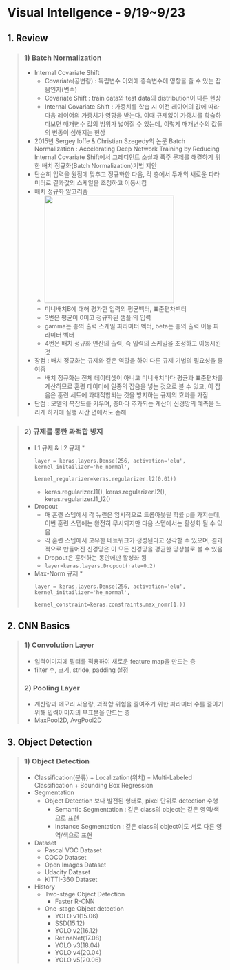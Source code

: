 # Visual Intellgence - 9/19~9/23

## 1. Review
> ### 1) Batch Normalization
> * Internal Covariate Shift
>   * Covariate(공변량) : 독립변수 이외에 종속변수에 영향을 줄 수 있는 잡음인자(변수)
>   * Covariate Shift : train data와 test data의 distribution이 다른 현상
>   * Internal Covariate Shift : 가중치를 학습 시 이전 레이어의 값에 따라 다음 레이어의 가중치가 영향을 받는다. 이때 규제없이 가중치를 학습하다보면 매개변수 값의 범위가 넓어질 수 있는데, 이렇게 매개변수의 값들의 변동이 심해지는 현상
> * 2015년 Sergey loffe & Christian Szegedy의 논문 Batch Normalization : Accelerating Deep Network Training by Reducing Internal Covariate Shift에서 그레디언트 소실과 폭주 문제를 해결하기 위한 배치 정규화(Batch Normalization)기법 제안
> * 단순히 입력을 원점에 맞추고 정규화한 다음, 각 층에서 두개의 새로운 파라미터로 결과값의 스케일을 조정하고 이동시킴
> * 배치 정규화 알고리즘
>   * <img src="https://user-images.githubusercontent.com/110445149/191153342-925dba2e-0f31-43d2-9d21-638287896d9d.JPG" height="250" width="300"></img>
>   * 미니배치B에 대해 평가한 입력의 평균벡터, 표준편차벡터
>   * 3번은 평균이 0이고 정규화된 샘플i의 입력
>   * gamma는 층의 출력 스케일 파라미터 벡터, beta는 층의 출력 이동 파라미터 벡터
>   * 4번은 배치 정규화 연산의 출력, 즉 입력의 스케일을 조정하고 이동시킨 것
> * 장점 : 배치 정규화는 규제와 같은 역할을 하여 다른 규제 기법의 필요성을 줄여줌
>   * 배치 정규화는 전체 데이터셋이 아니고 미니배치마다 평균과 표준편차를 계산하므로 훈련 데이터에 일종의 잡음을 넣는 것으로 볼 수 있고, 이 잡음은 훈련 세트에 과대적합되는 것을 방지하는 규제의 효과를 가짐
> * 단점 : 모델의 복잡도를 키우며, 층마다 추가되는 계산이 신경망의 예측을 느리게 하기에 실행 시간 면에서도 손해

> ### 2) 규제를 통한 과적합 방지
> * L1 규제 & L2 규제
>   *
>    ``` 
>   layer = keras.layers.Dense(256, activation='elu', kernel_initailizer='he_normal', 
>                                 kernel_regularizer=keras.regularizer.l2(0.01))
>   ```
>   * keras.regularizer.l1(), keras.regularizer.l2(), keras.regularizer.l1_l2()
> * Dropout
>   * 매 훈련 스텝에서 각 뉴런은 임시적으로 드롭아웃될 학률 p를 가지는데, 이번 훈련 스텝에는 완전히 무시되지만 다음 스텝에서는 활성화 될 수 있음
>   * 각 훈련 스텝에서 고유한 네트워크가 생성된다고 생각할 수 있으며, 결과적으로 만들어진 신경망은 이 모든 신경망을 평균한 앙상블로 볼 수 있음
>   * Dropout은 훈련하는 동안에만 활성화 됨
>   * ``` layer=keras.layers.Dropout(rate=0.2) ```
> * Max-Norm 규제
>   *
>    ``` 
>   layer = keras.layers.Dense(256, activation='elu', kernel_initailizer='he_normal', 
>                                 kernel_constraint=keras.constraints.max_nomr(1.))
>   ```

## 2. CNN Basics
> ### 1) Convolution Layer
> * 입력이미지에 필터를 적용하여 새로운 feature map을 만드는 층
> * filter 수, 크기, stride, padding 설정
> ### 2) Pooling Layer
> * 계산량과 메모리 사용량, 과적합 위험을 줄여주기 위한 파라미터 수를 줄이기 위해 입력이미지의 부표본을 만드는 층
> * MaxPool2D, AvgPool2D

## 3. Object Detection
> ### 1) Object Detection
> * Classification(분류) + Localization(위치) = Multi-Labeled Classification + Bounding Box Regression
> * Segmentation
>   * Object Detection 보다 발전된 형태로, pixel 단위로 detection 수행
>     * Semantic Segmentation : 같은 class의 object는 같은 영역/색으로 표현
>     * Instance Segmentation : 같은 class의 object여도 서로 다른 영역/색으로 표현
> * Dataset 
>   * Pascal VOC Dataset
>   * COCO Dataset
>   * Open Images Dataset
>   * Udacity Dataset
>   * KITTI-360 Dataset
> * History
>   * Two-stage Object Detection
>     * Faster R-CNN
>   * One-stage Object detection
>     * YOLO v1(15.06)
>     * SSD(15.12)
>     * YOLO v2(16.12)
>     * RetinaNet(17.08)
>     * YOLO v3(18.04)
>     * YOLO v4(20.04)
>     * YOLO v5(20.06)
>    
